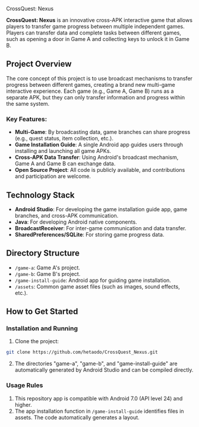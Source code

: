 CrossQuest: Nexus

**CrossQuest: Nexus** is an innovative cross-APK interactive game that allows players to transfer game progress between multiple independent games. Players can transfer data and complete tasks between different games, such as opening a door in Game A and collecting keys to unlock it in Game B.

## Project Overview

The core concept of this project is to use broadcast mechanisms to transfer progress between different games, creating a brand new multi-game interactive experience. Each game (e.g., Game A, Game B) runs as a separate APK, but they can only transfer information and progress within the same system.

### Key Features:
- **Multi-Game**: By broadcasting data, game branches can share progress (e.g., quest status, item collection, etc.).
- **Game Installation Guide**: A single Android app guides users through installing and launching all game APKs.
- **Cross-APK Data Transfer**: Using Android's broadcast mechanism, Game A and Game B can exchange data.
- **Open Source Project**: All code is publicly available, and contributions and participation are welcome.

## Technology Stack

- **Android Studio**: For developing the game installation guide app, game branches, and cross-APK communication.
- **Java**: For developing Android native components.
- **BroadcastReceiver**: For inter-game communication and data transfer.
- **SharedPreferences/SQLite**: For storing game progress data.

## Directory Structure

- `/game-a`: Game A's project.
- `/game-b`: Game B's project.
- `/game-install-guide`: Android app for guiding game installation.
- `/assets`: Common game asset files (such as images, sound effects, etc.).

## How to Get Started

### Installation and Running
1. Clone the project:
```bash
git clone https://github.com/hetaodo/CrossQuest_Nexus.git
```

2. The directories "game-a", "game-b", and "game-install-guide" are automatically generated by Android Studio and can be compiled directly.

### Usage Rules
1. This repository app is compatible with Android 7.0 (API level 24) and higher.
2. The app installation function in `/game-install-guide` identifies files in assets. The code automatically generates a layout.